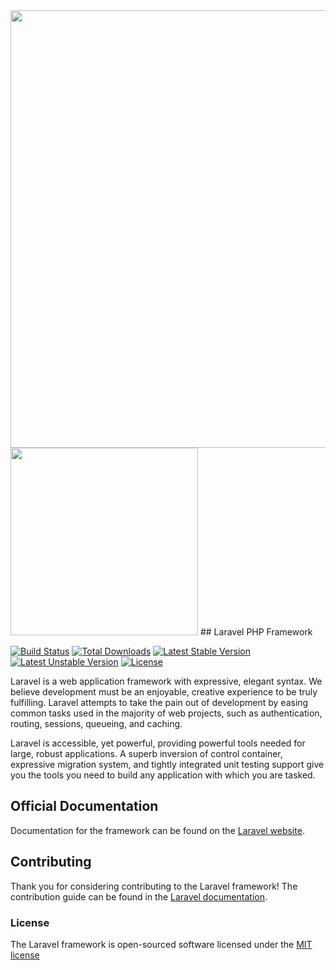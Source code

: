<img src="https://1.downloader.disk.yandex.ru/disk/3af461c41d0fd3c276b8b1b8c67b9a7627d2bca4f7b4d46a8ffe1b816cce976d/57cf4501/0vM5Bx0qkxI3R5HQb45rsjVYONEYvLfLtWp8QJfxgdTjB2Sz0xAF7B0M-Er5_-Uc8hlixaQUUNG1_CzmVwwgaA%3D%3D?uid=52174132&filename=Screenshot%20from%202015-08-05%2022%3A27%3A15_21-35-34.png&disposition=inline&hash=&limit=0&content_type=image%2Fpng&fsize=199029&hid=3d97ed97f0eaddc8c4959b0665a5bbbd&media_type=image&tknv=v2&etag=55cd1458ae5fe46f82edff9e52f10e56" width=700>

<img src="https://3.downloader.disk.yandex.ru/disk/d52ef061be8948f6868d8982b34ddf88316dba3759c6bff1d7a366c6104d5a1b/57cf468f/0vM5Bx0qkxI3R5HQb45rsvyQwGqvKueRspwh0tbyufByAAjRFqYvN7tJWW4EONsZigfTv_AYvs5Ed-urXk9r6g%3D%3D?uid=0&filename=mobile_nadoroge_21-41-31_21-42-17.png&disposition=inline&hash=&limit=0&content_type=image%2Fpng&fsize=387346&hid=aa72f7d8b155153edab4da9d85f7b5df&media_type=image&tknv=v2&etag=989524432f2b3e6bcd9c13432851e60e" width="300">
## Laravel PHP Framework

[![Build Status](https://travis-ci.org/laravel/framework.svg)](https://travis-ci.org/laravel/framework)
[![Total Downloads](https://poser.pugx.org/laravel/framework/downloads.svg)](https://packagist.org/packages/laravel/framework)
[![Latest Stable Version](https://poser.pugx.org/laravel/framework/v/stable.svg)](https://packagist.org/packages/laravel/framework)
[![Latest Unstable Version](https://poser.pugx.org/laravel/framework/v/unstable.svg)](https://packagist.org/packages/laravel/framework)
[![License](https://poser.pugx.org/laravel/framework/license.svg)](https://packagist.org/packages/laravel/framework)

Laravel is a web application framework with expressive, elegant syntax. We believe development must be an enjoyable, creative experience to be truly fulfilling. Laravel attempts to take the pain out of development by easing common tasks used in the majority of web projects, such as authentication, routing, sessions, queueing, and caching.

Laravel is accessible, yet powerful, providing powerful tools needed for large, robust applications. A superb inversion of control container, expressive migration system, and tightly integrated unit testing support give you the tools you need to build any application with which you are tasked.

## Official Documentation

Documentation for the framework can be found on the [Laravel website](http://laravel.com/docs).

## Contributing

Thank you for considering contributing to the Laravel framework! The contribution guide can be found in the [Laravel documentation](http://laravel.com/docs/contributions).

### License

The Laravel framework is open-sourced software licensed under the [MIT license](http://opensource.org/licenses/MIT)
